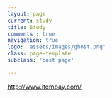 ```yaml
---
layout: page
current: study
title: Study
comments : true
navigation: true
logo: 'assets/images/ghost.png'
class: page-template
subclass: 'post page'

---
```

http://www.itembay.com/


